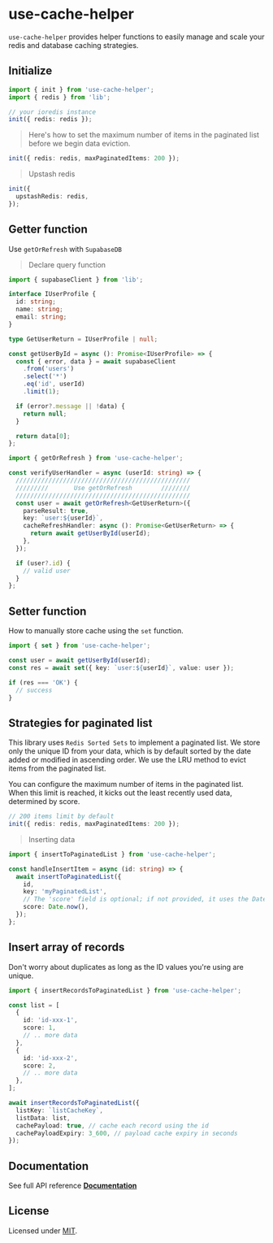 # use-cache-helper

`use-cache-helper` provides helper functions to easily manage and scale your redis and database caching strategies.

## Initialize

```ts
import { init } from 'use-cache-helper';
import { redis } from 'lib';

// your ioredis instance
init({ redis: redis });
```

> Here's how to set the maximum number of items in the paginated list before we begin data eviction.

```ts
init({ redis: redis, maxPaginatedItems: 200 });
```

> Upstash redis

```ts
init({
  upstashRedis: redis,
});
```

## Getter function

Use `getOrRefresh` with `SupabaseDB`

> Declare query function

```ts
import { supabaseClient } from 'lib';

interface IUserProfile {
  id: string;
  name: string;
  email: string;
}

type GetUserReturn = IUserProfile | null;

const getUserById = async (): Promise<IUserProfile> => {
  const { error, data } = await supabaseClient
    .from('users')
    .select('*')
    .eq('id', userId)
    .limit(1);

  if (error?.message || !data) {
    return null;
  }

  return data[0];
};
```

```ts
import { getOrRefresh } from 'use-cache-helper';

const verifyUserHandler = async (userId: string) => {
  ////////////////////////////////////////////////
  /////////       Use getOrRefresh        ////////
  ////////////////////////////////////////////////
  const user = await getOrRefresh<GetUserReturn>({
    parseResult: true,
    key: `user:${userId}`,
    cacheRefreshHandler: async (): Promise<GetUserReturn> => {
      return await getUserById(userId);
    },
  });

  if (user?.id) {
    // valid user
  }
};
```

## Setter function

How to manually store cache using the `set` function.

```ts
import { set } from 'use-cache-helper';

const user = await getUserById(userId);
const res = await set({ key: `user:${userId}`, value: user });

if (res === 'OK') {
  // success
}
```

## Strategies for paginated list

This library uses `Redis Sorted Sets` to implement a paginated list. We store only the unique ID from your data, which is by default sorted by the date added or modified in ascending order. We use the LRU method to evict items from the paginated list.

You can configure the maximum number of items in the paginated list. When this limit is reached, it kicks out the least recently used data, determined by score.

```ts
// 200 items limit by default
init({ redis: redis, maxPaginatedItems: 200 });
```

> Inserting data

```ts
import { insertToPaginatedList } from 'use-cache-helper';

const handleInsertItem = async (id: string) => {
  await insertToPaginatedList({
    id,
    key: 'myPaginatedList',
    // The 'score' field is optional; if not provided, it uses the Date.now() value.
    score: Date.now(),
  });
};
```

## Insert array of records

Don't worry about duplicates as long as the ID values you're using are unique.

```ts
import { insertRecordsToPaginatedList } from 'use-cache-helper';

const list = [
  {
    id: 'id-xxx-1',
    score: 1,
    // .. more data
  },
  {
    id: 'id-xxx-2',
    score: 2,
    // .. more data
  },
];

await insertRecordsToPaginatedList({
  listKey: `listCacheKey`,
  listData: list,
  cachePayload: true, // cache each record using the id
  cachePayloadExpiry: 3_600, // payload cache expiry in seconds
});
```

## Documentation

See full API reference <a href="./docs/README.md"><b>Documentation</b></a>

## License

Licensed under [MIT](./LICENSE).
